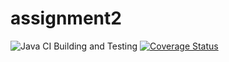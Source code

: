 # assignment2
![Java CI Building and Testing](https://github.com/filippobrugnolaro/assignment2/actions/workflows/build.yml/badge.svg)
[![Coverage Status](https://coveralls.io/repos/github/filippobrugnolaro/assignment2/badge.svg?branch=main)](https://coveralls.io/github/filippobrugnolaro/assignment2?branch=main)
